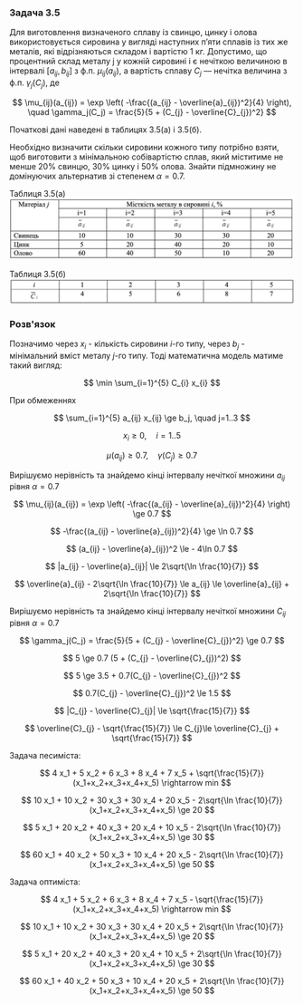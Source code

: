 ### Задача 3.5 

Для виготовлення визначеного сплаву із свинцю, цинку і олова використовується сировина у вигляді наступних п’яти сплавів із тих же металів, які відрізняються складом і вартістю 1 кг. Допустимо, що процентний склад металу j у кожній сировині і  є нечіткою величиною в інтервалі $[a_{ij}, b_{ij}]$ з ф.п. $\mu_{ij}(a_{ij})$, а вартість сплаву $C_j$ –– нечітка величина з ф.п. $\gamma_j(C_j)$, де 

 
$$ \mu_{ij}(a_{ij}) = \exp \left( -\frac{(a_{ij} - \overline{a}_{ij})^2}{4} \right), \quad
   \gamma_j(C_j) = \frac{5}{5 + (C_{j} - \overline{C}_{j})^2}
$$
 

Початкові дані наведені в таблицях 3.5(а) і 3.5(б). 

Необхідно визначити скільки сировини кожного типу потрібно взяти, щоб виготовити з мінімальною собівартістю сплав, який міститиме не менше 20% свинцю, 30% цинку і 50% олова. Знайти підмножину не домінуючих альтернатив зі степенем $\alpha=0.7$. 

Таблиця 3.5(а) 
![](img1.png)

Таблиця 3.5(б) 
![](img2.png)

### Розв'язок

Позначимо через $x_{i}$ - кількість сировини $i$-го типу, через $b_j$ - мінімальний вміст металу $j$-го типу. Тоді математична модель матиме такий вигляд:

$$ \min \sum_{i=1}^{5} C_{i} x_{i} $$

При обмеженнях

$$ \sum_{i=1}^{5} a_{ij} x_{ij} \ge b_j, \quad j=1..3 $$

$$ x_{i} \ge 0, \quad i=1..5  $$

$$ \mu(a_{ij})  \ge 0.7 , \quad \gamma(C_j) \ge 0.7$$

Вирішуємо нерівність та знайдемо кінці інтервалу нечіткої множини $a_{ij}$ рівня $\alpha=0.7$

$$ \mu_{ij}(a_{ij}) = \exp \left( -\frac{(a_{ij} - \overline{a}_{ij})^2}{4} \right) \ge 0.7 $$

$$  -\frac{(a_{ij} - \overline{a}_{ij})^2}{4}  \ge \ln 0.7 $$

$$  (a_{ij} - \overline{a}_{ij})^2  \le - 4\ln 0.7 $$

$$  |a_{ij} - \overline{a}_{ij}|  \le 2\sqrt{\ln \frac{10}{7}} $$

$$  \overline{a}_{ij} - 2\sqrt{\ln \frac{10}{7}} \le a_{ij} \le \overline{a}_{ij} + 2\sqrt{\ln \frac{10}{7}} $$

Вирішуємо нерівність та знайдемо кінці інтервалу нечіткої множини $C_{ij}$ рівня $\alpha=0.7$

$$ \gamma_j(C_j) = \frac{5}{5 + (C_{j} - \overline{C}_{j})^2} \ge 0.7 $$

$$ 5 \ge 0.7 (5 + (C_{j} - \overline{C}_{j})^2) $$

$$ 5 \ge 3.5 + 0.7(C_{j} - \overline{C}_{j})^2 $$

$$ 0.7(C_{j} - \overline{C}_{j})^2 \le 1.5 $$

$$ |C_{j} - \overline{C}_{j}| \le \sqrt{\frac{15}{7}} $$

$$ \overline{C}_{j} - \sqrt{\frac{15}{7}} \le C_{j}\le \overline{C}_{j} + \sqrt{\frac{15}{7}} $$

Задача песиміста:

$$ 4 x_1 + 5 x_2 + 6 x_3 + 8 x_4 + 7 x_5 + \sqrt{\frac{15}{7}} (x_1+x_2+x_3+x_4+x_5) \rightarrow min $$

$$ 10 x_1 + 10 x_2 + 30 x_3 + 30 x_4 + 20 x_5 - 2\sqrt{\ln \frac{10}{7}} (x_1+x_2+x_3+x_4+x_5) \ge 20 $$

$$ 5 x_1 + 20 x_2 + 40 x_3 + 20 x_4  + 10 x_5 - 2\sqrt{\ln \frac{10}{7}} (x_1+x_2+x_3+x_4+x_5) \ge 30 $$

$$ 60 x_1 + 40 x_2 + 50 x_3 + 10 x_4 + 20 x_5 - 2\sqrt{\ln \frac{10}{7}} (x_1+x_2+x_3+x_4+x_5) \ge 50 $$

Задача оптиміста:

$$ 4 x_1 + 5 x_2 + 6 x_3 + 8 x_4 + 7 x_5 - \sqrt{\frac{15}{7}} (x_1+x_2+x_3+x_4+x_5) \rightarrow min $$

$$ 10 x_1 + 10 x_2 + 30 x_3 + 30 x_4 + 20 x_5 + 2\sqrt{\ln \frac{10}{7}} (x_1+x_2+x_3+x_4+x_5) \ge 20 $$

$$ 5 x_1 + 20 x_2 + 40 x_3 + 20 x_4 + 10 x_5  + 2\sqrt{\ln \frac{10}{7}} (x_1+x_2+x_3+x_4+x_5) \ge 30 $$

$$ 60 x_1 + 40 x_2 + 50 x_3 + 10 x_4 + 20 x_5 + 2\sqrt{\ln \frac{10}{7}} (x_1+x_2+x_3+x_4+x_5) \ge 50 $$
